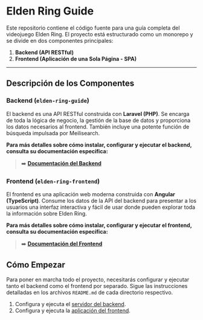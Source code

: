 # Elden Ring Guide

Este repositorio contiene el código fuente para una guía completa del videojuego Elden Ring. El proyecto está estructurado como un monorepo y se divide en dos componentes principales:

1.  **Backend (API RESTful)**
2.  **Frontend (Aplicación de una Sola Página - SPA)**

---

## Descripción de los Componentes

### Backend (`elden-ring-guide`)

El backend es una API RESTful construida con **Laravel (PHP)**. Se encarga de toda la lógica de negocio, la gestión de la base de datos y proporciona los datos necesarios al frontend. También incluye una potente función de búsqueda impulsada por Meilisearch.

**Para más detalles sobre cómo instalar, configurar y ejecutar el backend, consulta su documentación específica:**

> ➡️ **[Documentación del Backend](./elden-ring-guide/README.md)**

### Frontend (`elden-ring-frontend`)

El frontend es una aplicación web moderna construida con **Angular (TypeScript)**. Consume los datos de la API del backend para presentar a los usuarios una interfaz interactiva y fácil de usar donde pueden explorar toda la información sobre Elden Ring.

**Para más detalles sobre cómo instalar, configurar y ejecutar el frontend, consulta su documentación específica:**

> ➡️ **[Documentación del Frontend](./elden-ring-frontend/README.md)**

## Cómo Empezar

Para poner en marcha todo el proyecto, necesitarás configurar y ejecutar tanto el backend como el frontend por separado. Sigue las instrucciones detalladas en los archivos `README.md` de cada directorio respectivo.

1.  Configura y ejecuta el [servidor del backend](./elden-ring-guide/).
2.  Configura y ejecuta la [aplicación del frontend](./elden-ring-frontend/).
